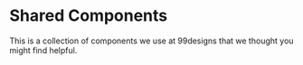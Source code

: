 Shared Components
==

This is a collection of components we use at 99designs that we thought you might find helpful.
